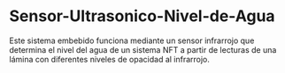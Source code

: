 # Sensor-Ultrasonico-Nivel-de-Agua
Este sistema embebido funciona mediante un sensor infrarrojo que determina el nivel del agua de un sistema NFT a partir de lecturas de una lámina con diferentes niveles de opacidad al infrarrojo.

